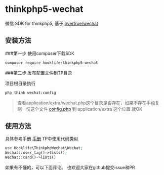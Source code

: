 # thinkphp5-wechat
微信 SDK for thinkphp5, 基于 [overtrue/wechat](https://github.com/overtrue/wechat)

## 安装方法

###第一步 使用composer下载SDK

```bash
composer require hooklife/thinkphp5-wechat
```

###第二步 发布配置文件到TP目录

项目根目录执行

```bash
php think wechat:config
```

> 查看application/extra/wechat.php这个目录是否存在，如果不存在手动复制一份这个文件 [config.php](https://raw.githubusercontent.com/hooklife/thinkphp5-wechat/master/src/config.php) 到 application/extra 这个位置 就OK

## 使用方法
具体参考手册 [手册](https://easywechat.org/zh-cn/docs/)
TP中使用代码类似
```php
use Hooklife\ThinkphpWechat\Wechat;
Wechat::user_tag()->lists();
Wechat::card()->lists()
```
如果有不懂的，可以下面评论。
也欢迎大家在github提交issue和PR